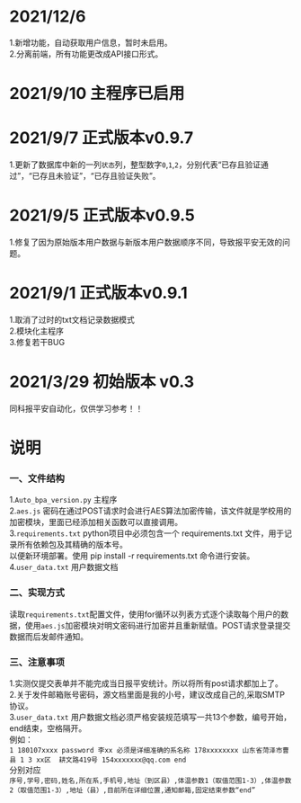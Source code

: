 # 2021/12/6
1.新增功能，自动获取用户信息，暂时未启用。<br>
2.分离前端，所有功能更改成API接口形式。

# 2021/9/10 主程序已启用

# 2021/9/7 正式版本v0.9.7
1.更新了数据库中新的一列`状态`列，整型数字`0`,`1`,`2`，分别代表“已存且验证通过”，“已存且未验证”，“已存且验证失败”。


# 2021/9/5 正式版本v0.9.5
1.修复了因为原始版本用户数据与新版本用户数据顺序不同，导致报平安无效的问题。


# 2021/9/1 正式版本v0.9.1
1.取消了过时的txt文档记录数据模式<br>
2.模块化主程序<br>
3.修复若干BUG


# 2021/3/29 初始版本 v0.3
同科报平安自动化，仅供学习参考！！


# 说明
### 一、文件结构
1.`Auto_bpa_version.py` 主程序<br> 
2.`aes.js` 密码在通过POST请求时会进行AES算法加密传输，该文件就是学校用的加密模块，里面已经添加相关函数可以直接调用。<br>
3.`requirements.txt`  python项目中必须包含一个 requirements.txt 文件，用于记录所有依赖包及其精确的版本号。<br>
以便新环境部署。使用 pip install -r requirements.txt 命令进行安装。<br>
4.`user_data.txt` 用户数据文档<br>
### 二、实现方式
读取`requirements.txt`配置文件，使用for循环以列表方式逐个读取每个用户的数据，使用`aes.js`加密模块对明文密码进行加密并且重新赋值。POST请求登录提交数据而后发邮件通知。
### 三、注意事项
1.实测仅提交表单并不能完成当日报平安统计。所以将所有post请求都加上了。<br>
2.关于发件邮箱账号密码，源文档里面是我的小号，建议改成自己的,采取SMTP协议。<br>
3.`user_data.txt` 用户数据文档必须严格安装规范填写一共13个参数，编号开始，end结束，空格隔开。<br>
例如：<br>
    `1 180107xxxx password 李xx 必须是详细准确的系名称 178xxxxxxxx 山东省菏泽市曹县 1 3 xx区  耕文路419号 154xxxxxxx@qq.com end`<br>
分别对应<br>
    `序号,学号,密码,姓名,所在系,手机号,地址（到区县）,体温参数1（取值范围1-3）,体温参数2（取值范围1-3）,地址（县）,目前所在详细位置,通知邮箱,固定结束参数“end”`<br>
